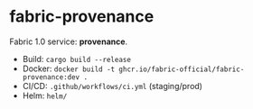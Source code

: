 # fabric-provenance

Fabric 1.0 service: **provenance**.

- Build: `cargo build --release`
- Docker: `docker build -t ghcr.io/fabric-official/fabric-provenance:dev .`
- CI/CD: `.github/workflows/ci.yml` (staging/prod)
- Helm: `helm/`

